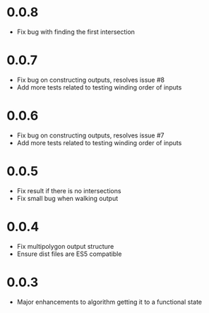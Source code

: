 # 0.0.8
- Fix bug with finding the first intersection

# 0.0.7
- Fix bug on constructing outputs, resolves issue #8
- Add more tests related to testing winding order of inputs

# 0.0.6
- Fix bug on constructing outputs, resolves issue #7
- Add more tests related to testing winding order of inputs

# 0.0.5
- Fix result if there is no intersections
- Fix small bug when walking output

# 0.0.4
- Fix multipolygon output structure
- Ensure dist files are ES5 compatible

# 0.0.3
- Major enhancements to algorithm getting it to a functional state
